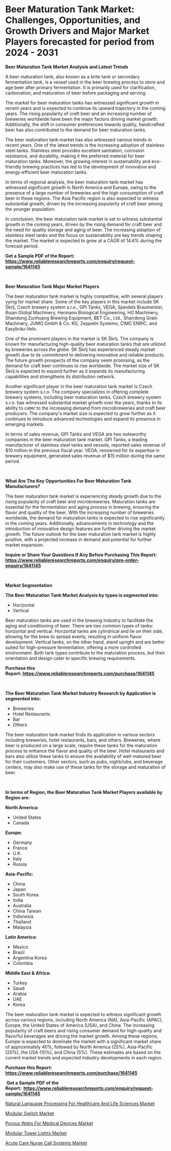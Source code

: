 <p><h1>Beer Maturation Tank Market: Challenges, Opportunities, and Growth Drivers and Major Market Players forecasted for period from 2024 - 2031</h1></p><p><strong>Beer Maturation Tank Market Analysis and Latest Trends</strong></p>
<p><p>A beer maturation tank, also known as a brite tank or secondary fermentation tank, is a vessel used in the beer brewing process to store and age beer after primary fermentation. It is primarily used for clarification, carbonation, and maturation of beer before packaging and serving.</p><p>The market for beer maturation tanks has witnessed significant growth in recent years and is expected to continue its upward trajectory in the coming years. The rising popularity of craft beer and an increasing number of breweries worldwide have been the major factors driving market growth. Additionally, the shift in consumer preferences towards quality, handcrafted beer has also contributed to the demand for beer maturation tanks.</p><p>The beer maturation tank market has also witnessed various trends in recent years. One of the latest trends is the increasing adoption of stainless steel tanks. Stainless steel provides excellent sanitation, corrosion resistance, and durability, making it the preferred material for beer maturation tanks. Moreover, the growing interest in sustainability and eco-friendly brewing practices has led to the development of innovative and energy-efficient beer maturation tanks.</p><p>In terms of regional analysis, the beer maturation tank market has witnessed significant growth in North America and Europe, owing to the presence of a large number of breweries and the high consumption of craft beer in these regions. The Asia Pacific region is also expected to witness substantial growth, driven by the increasing popularity of craft beer among the younger population.</p><p>In conclusion, the beer maturation tank market is set to witness substantial growth in the coming years, driven by the rising demand for craft beer and the need for quality storage and aging of beer. The increasing adoption of stainless steel tanks and the focus on sustainability are key trends shaping the market. The market is expected to grow at a CAGR of 14.6% during the forecast period.</p></p>
<p><strong>Get a Sample PDF of the Report:&nbsp; <a href="https://www.reliableresearchreports.com/enquiry/request-sample/1641145">https://www.reliableresearchreports.com/enquiry/request-sample/1641145</a></strong></p>
<p>&nbsp;</p>
<p><strong>Beer Maturation Tank Major Market Players</strong></p>
<p><p>The beer maturation tank market is highly competitive, with several players vying for market share. Some of the key players in this market include SK Škrlj, Czech brewery system s.r.o., GPI Tanks, VEGA, Speidels Braumeister, Ruian Global Machinery, Hermann Biological Engineering, HG Machinery, Shandong Zunhuang Brewing Equipment, BET Co., Ltd., Shandong Grain Machinery, JUMO GmbH & Co. KG, Zeppelin Systems, CIMC ENRIC, and Easybräu-Velo.</p><p>One of the prominent players in the market is SK Škrlj. The company is known for manufacturing high-quality beer maturation tanks that are utilized by breweries across the globe. SK Škrlj has experienced steady market growth due to its commitment to delivering innovative and reliable products. The future growth prospects of the company seem promising, as the demand for craft beer continues to rise worldwide. The market size of SK Škrlj is expected to expand further as it expands its manufacturing capabilities and strengthens its distribution network.</p><p>Another significant player in the beer maturation tank market is Czech brewery system s.r.o. The company specializes in offering complete brewery systems, including beer maturation tanks. Czech brewery system s.r.o. has witnessed substantial market growth over the years, thanks to its ability to cater to the increasing demand from microbreweries and craft beer producers. The company's market size is expected to grow further as it continues to introduce advanced technologies and expand its presence in emerging markets.</p><p>In terms of sales revenue, GPI Tanks and VEGA are two noteworthy companies in the beer maturation tank market. GPI Tanks, a leading manufacturer of stainless steel tanks and vessels, reported sales revenue of $10 million in the previous fiscal year. VEGA, renowned for its expertise in brewery equipment, generated sales revenue of $15 million during the same period.</p></p>
<p>&nbsp;</p>
<p><strong>What Are The Key Opportunities For Beer Maturation Tank Manufacturers?</strong></p>
<p><p>The beer maturation tank market is experiencing steady growth due to the rising popularity of craft beer and microbreweries. Maturation tanks are essential for the fermentation and aging process in brewing, ensuring the flavor and quality of the beer. With the increasing number of breweries worldwide, the demand for maturation tanks is expected to rise significantly in the coming years. Additionally, advancements in technology and the introduction of innovative design features are further driving the market growth. The future outlook for the beer maturation tank market is highly positive, with a projected increase in demand and potential for further market expansion.</p></p>
<p><strong>Inquire or Share Your Questions If Any Before Purchasing This Report: <a href="https://www.reliableresearchreports.com/enquiry/pre-order-enquiry/1641145">https://www.reliableresearchreports.com/enquiry/pre-order-enquiry/1641145</a></strong></p>
<p>&nbsp;</p>
<p><strong>Market Segmentation</strong></p>
<p><strong>The Beer Maturation Tank Market Analysis by types is segmented into:</strong></p>
<p><ul><li>Horizontal</li><li>Vertical</li></ul></p>
<p><p>Beer maturation tanks are used in the brewing industry to facilitate the aging and conditioning of beer. There are two common types of tanks: horizontal and vertical. Horizontal tanks are cylindrical and lie on their side, allowing for the brew to spread evenly, resulting in uniform flavor development. Vertical tanks, on the other hand, stand upright and are better suited for high-pressure fermentation, offering a more controlled environment. Both tank types contribute to the maturation process, but their orientation and design cater to specific brewing requirements.</p></p>
<p><strong>Purchase this Report:&nbsp;<a href="https://www.reliableresearchreports.com/purchase/1641145">https://www.reliableresearchreports.com/purchase/1641145</a></strong></p>
<p>&nbsp;</p>
<p><strong>The Beer Maturation Tank Market Industry Research by Application is segmented into:</strong></p>
<p><ul><li>Breweries</li><li>Hotel Restaurants</li><li>Bar</li><li>Others</li></ul></p>
<p><p>The beer maturation tank market finds its application in various sectors including breweries, hotel restaurants, bars, and others. Breweries, where beer is produced on a large scale, require these tanks for the maturation process to enhance the flavor and quality of the beer. Hotel restaurants and bars also utilize these tanks to ensure the availability of well-matured beer for their customers. Other sectors, such as pubs, nightclubs, and beverage centers, may also make use of these tanks for the storage and maturation of beer.</p></p>
<p>&nbsp;</p>
<p><strong>In terms of Region, the Beer Maturation Tank Market Players available by Region are:</strong></p>
<p>
    <p> <strong> North America: </strong>
        <ul>
            <li>United States</li>
            <li>Canada</li>
        </ul>
        </p> 
    <p> <strong> Europe: </strong>
        <ul>
            <li>Germany</li>
            <li>France</li>
            <li>U.K.</li>
            <li>Italy</li>
            <li>Russia</li>
        </ul>
        </p> 
    <p> <strong> Asia-Pacific: </strong>
        <ul>
            <li>China</li>
            <li>Japan</li>
            <li>South Korea</li>
            <li>India</li>
            <li>Australia</li>
            <li>China Taiwan</li>
            <li>Indonesia</li>
            <li>Thailand</li>
            <li>Malaysia</li>
        </ul>
        </p> 
    <p> <strong> Latin America: </strong>
        <ul>
            <li>Mexico</li>
            <li>Brazil</li>
            <li>Argentina Korea</li>
            <li>Colombia</li>
        </ul>
        </p> 
    <p> <strong> Middle East & Africa: </strong>
        <ul>
            <li>Turkey</li>
            <li>Saudi</li>
            <li>Arabia</li>
            <li>UAE</li>
            <li>Korea</li>
        </ul>
    </p>
    </p>
<p><p>The beer maturation tank market is expected to witness significant growth across various regions, including North America (NA), Asia-Pacific (APAC), Europe, the United States of America (USA), and China. The increasing popularity of craft beers and rising consumer demand for high-quality and flavorful beverages are driving the market growth. Among these regions, Europe is expected to dominate the market with a significant market share of approximately 40%, followed by North America (25%), Asia-Pacific (20%), the USA (10%), and China (5%). These estimates are based on the current market trends and expected industry developments in each region.</p></p>
<p><strong>Purchase this Report: <a href="https://www.reliableresearchreports.com/purchase/1641145">https://www.reliableresearchreports.com/purchase/1641145</a></strong></p>
<p>&nbsp;<strong>Get a Sample PDF of the Report:&nbsp;&nbsp;<a href="https://www.reliableresearchreports.com/enquiry/request-sample/1641145">https://www.reliableresearchreports.com/enquiry/request-sample/1641145</a></strong></p>
<p><strong></strong></p>
<p><p><a href="https://medium.com/@emilywong49/natural-language-processing-for-healthcare-and-life-sciences-market-size-and-market-trends-ba325134d1ce">Natural Language Processing For Healthcare And Life Sciences Market</a></p><p><a href="https://github.com/RoccoManning/Market-Research-Report-List-3/blob/main/modular-switch-market.md">Modular Switch Market</a></p><p><a href="https://medium.com/@christinegreen87/porous-webs-for-medical-devices-market-report-reveals-the-latest-trends-and-growth-opportunities-of-6dfe7bad495e">Porous Webs For Medical Devices Market</a></p><p><a href="https://github.com/NorbertYates/Market-Research-Report-List-3/blob/main/modular-tower-lights-market.md">Modular Tower Lights Market</a></p><p><a href="https://medium.com/@emilywong49/acute-care-nurse-call-systems-market-comprehensive-assessment-by-type-application-and-geography-dfb75d648e7d">Acute Care Nurse Call Systems Market</a></p></p>